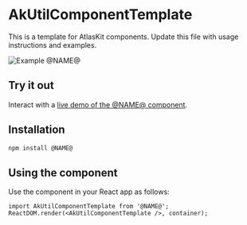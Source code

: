 # AkUtilComponentTemplate

This is a template for AtlasKit components. Update this file with usage instructions and examples.

![Example @NAME@](https://bytebucket.org/atlassian/atlaskit/raw/@BITBUCKET_COMMIT@/packages/@NAME@/docs/screencast.gif)

## Try it out

Interact with a [live demo of the @NAME@ component](https://aui-cdn.atlassian.com/atlaskit/stories/@NAME@/@VERSION@/).

## Installation

```sh
npm install @NAME@
```

## Using the component

Use the component in your React app as follows:

```
import AkUtilComponentTemplate from '@NAME@';
ReactDOM.render(<AkUtilComponentTemplate />, container);
```
